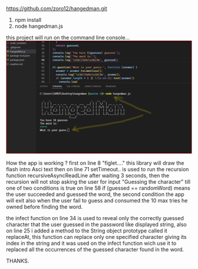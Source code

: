 https://github.com/zoro12/hangedman.git

1. npm install
2. node hangedman.js

this project will run on the command line console...
![Screenshot](Screenshot1.png)

How the app is working ?
first on line 8 "figlet...."
this library will draw the flash intro Asci text
then on line 71 setTimeout.. is used to run the
recursion function recursiveAsyncReadLine after
waiting 3 seconds, then the recursion will not stop
asking the user for input "Guessing the character"
till one of two conditions is true on line 58 if (guessed == randomWord)
means the user succeeded and guessed the word, the second condition
the app will exit also when the user fail to guess and consumed
the 10 max tries he owned before finding the word.

the infect function on line 34 is used to reveal only the correctly guessed
character that the user guessed in the password like displayed string,
also on line 25 i added a method to the String object prototype called it
replaceAt, this function can replace only one specified character giving its index
in the string and it was used on the infect function wich use it to replaced all the
occurrences of the guessed character found in the word.

THANKS.
